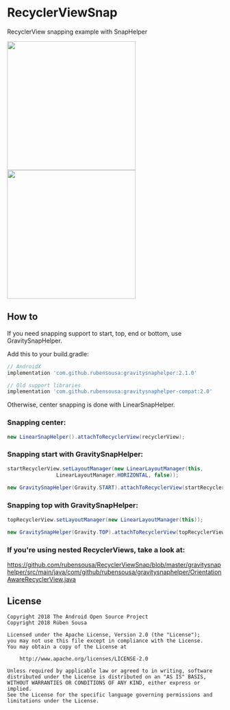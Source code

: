 # RecyclerViewSnap

RecyclerView snapping example with SnapHelper

<img src="screens/snap_googleplay.gif" width=300></img>   <img src="screens/snap_final.gif" width=300></img>

## How to

If you need snapping support to start, top, end or bottom, use GravitySnapHelper.

Add this to your build.gradle:

```groovy
// AndroidX
implementation 'com.github.rubensousa:gravitysnaphelper:2.1.0'

// Old support libraries
implementation 'com.github.rubensousa:gravitysnaphelper-compat:2.0'
```

Otherwise, center snapping is done with LinearSnapHelper.

### Snapping center:

```java
new LinearSnapHelper().attachToRecyclerView(recyclerView);
```

### Snapping start with GravitySnapHelper:

```java
startRecyclerView.setLayoutManager(new LinearLayoutManager(this,
                LinearLayoutManager.HORIZONTAL, false));
                
new GravitySnapHelper(Gravity.START).attachToRecyclerView(startRecyclerView);
```

### Snapping top with GravitySnapHelper:

```java
topRecyclerView.setLayoutManager(new LinearLayoutManager(this));
                
new GravitySnapHelper(Gravity.TOP).attachToRecyclerView(topRecyclerView);
```

### If you're using nested RecyclerViews, take a look at:

https://github.com/rubensousa/RecyclerViewSnap/blob/master/gravitysnaphelper/src/main/java/com/github/rubensousa/gravitysnaphelper/OrientationAwareRecyclerView.java

## License

    Copyright 2018 The Android Open Source Project
    Copyright 2018 Rúben Sousa
    
    Licensed under the Apache License, Version 2.0 (the "License");
    you may not use this file except in compliance with the License.
    You may obtain a copy of the License at
    
        http://www.apache.org/licenses/LICENSE-2.0
    
    Unless required by applicable law or agreed to in writing, software
    distributed under the License is distributed on an "AS IS" BASIS,
    WITHOUT WARRANTIES OR CONDITIONS OF ANY KIND, either express or implied.
    See the License for the specific language governing permissions and
    limitations under the License.
